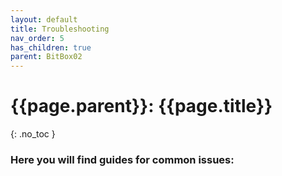 ```yaml
---
layout: default
title: Troubleshooting
nav_order: 5
has_children: true
parent: BitBox02
---
```


# {{page.parent}}: {{page.title}}
{: .no_toc }
### Here you will find guides for common issues:
